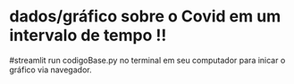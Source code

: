 # dados/gráfico sobre o Covid em um intervalo de tempo !!

#streamlit run codigoBase.py no terminal em seu computador para inicar o gráfico via navegador.
